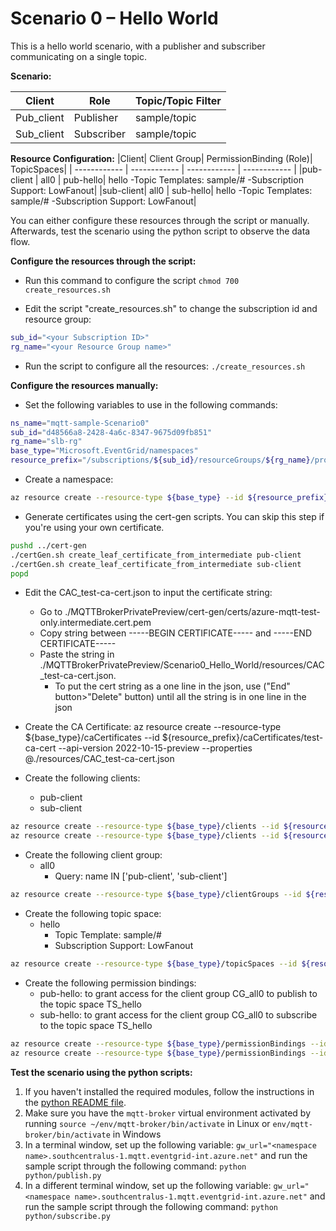 # Scenario 0 – Hello World
This is a hello world scenario, with a publisher and subscriber communicating on a single topic.

**Scenario:**

|Client | Role | Topic/Topic Filter|
| ------------ | ------------ | ------------ |
|Pub_client | Publisher | sample/topic |
|Sub_client	 | Subscriber | sample/topic |

**Resource Configuration:**
|Client| Client Group| PermissionBinding (Role)| TopicSpaces|
| ------------ | ------------ | ------------ | ------------ |
|pub-client | all0 | pub-hello| hello  -Topic Templates: sample/#  -Subscription Support: LowFanout|
|sub-client| all0 | sub-hello|  hello  -Topic Templates: sample/#  -Subscription Support: LowFanout|

You can either configure these resources through the script or manually. Afterwards, test the scenario using the python script to observe the data flow.

**Configure the resources through the script:**
- Run this command to configure the script `chmod 700 create_resources.sh`

- Edit the script "create_resources.sh" to change the subscription id and resource group:
```bash
sub_id="<your Subscription ID>"
rg_name="<your Resource Group name>"
```
- Run the script to configure all the resources: `./create_resources.sh`

**Configure the resources manually:**
- Set the following variables to use in the following commands:
```bash
ns_name="mqtt-sample-Scenario0"
sub_id="d48566a8-2428-4a6c-8347-9675d09fb851"
rg_name="slb-rg"
base_type="Microsoft.EventGrid/namespaces"
resource_prefix="/subscriptions/${sub_id}/resourceGroups/${rg_name}/providers/Microsoft.EventGrid/namespaces/${ns_name}"
```
- Create a namespace:
```bash
az resource create --resource-type ${base_type} --id ${resource_prefix} --is-full-object --api-version 2022-10-15-preview --properties @./resources/NS_Scenario0.json
```
- Generate certificates using the cert-gen scripts. You can skip this step if you're using your own certificate.
```bash
pushd ../cert-gen
./certGen.sh create_leaf_certificate_from_intermediate pub-client
./certGen.sh create_leaf_certificate_from_intermediate sub-client
popd
```
- Edit the CAC_test-ca-cert.json to input the certificate string:
	- Go to ./MQTTBrokerPrivatePreview/cert-gen/certs/azure-mqtt-test-only.intermediate.cert.pem 
	- Copy string between -----BEGIN CERTIFICATE----- and -----END CERTIFICATE-----
	- Paste the string in ./MQTTBrokerPrivatePreview/Scenario0_Hello_World/resources/CAC_test-ca-cert.json. 
		- To put the cert string as a one line in the json, use ("End" button>"Delete" button) until all the string is in one line in the json

- Create the CA Certificate:
az resource create --resource-type ${base_type}/caCertificates --id ${resource_prefix}/caCertificates/test-ca-cert --api-version 2022-10-15-preview --properties @./resources/CAC_test-ca-cert.json

- Create the following clients:
	- pub-client
	- sub-client
```bash
az resource create --resource-type ${base_type}/clients --id ${resource_prefix}/clients/pub-client --api-version 2022-10-15-preview --properties @./resources/C_pub-client.json
az resource create --resource-type ${base_type}/clients --id ${resource_prefix}/clients/sub-client --api-version 2022-10-15-preview --properties @./resources/C_sub-client.json
```
- Create the following client group:
	- all0
		- Query: name IN ['pub-client', 'sub-client']
```bash
az resource create --resource-type ${base_type}/clientGroups --id ${resource_prefix}/clientGroups/all0 --api-version 2022-10-15-preview --properties @./resources/CG_all0.json
```
- Create the following topic space:
	- hello
		- Topic Template: sample/#
		- Subscription Support: LowFanout
```bash
az resource create --resource-type ${base_type}/topicSpaces --id ${resource_prefix}/topicSpaces/hello --api-version 2022-10-15-preview --properties @./resources/TS_hello.json
```
- Create the following permission bindings:
	- pub-hello: to grant access for the client group CG_all0 to publish to the topic space TS_hello
	- sub-hello: to grant access for the client group CG_all0 to subscribe to the topic space TS_hello
```bash
az resource create --resource-type ${base_type}/permissionBindings --id ${resource_prefix}/permissionBindings/sub-hello --api-version 2022-10-15-preview --properties @./resources/PB_sub-hello.json
az resource create --resource-type ${base_type}/permissionBindings --id ${resource_prefix}/permissionBindings/pub-hello --api-version 2022-10-15-preview --properties @./resources/PB_pub-hello.json
```

**Test the scenario using the python scripts:**
1. If you haven't installed the required modules, follow the instructions in the [python README file](../python/README.md).
2. Make sure you have the `mqtt-broker` virtual environment activated by running `source ~/env/mqtt-broker/bin/activate` in Linux or `env/mqtt-broker/bin/activate` in Windows
3. In a terminal window, set up the following variable: `gw_url="<namespace name>.southcentralus-1.mqtt.eventgrid-int.azure.net"` and run the sample script through the following command: `python python/publish.py`
4. In a different terminal window, set up the following variable: `gw_url="<namespace name>.southcentralus-1.mqtt.eventgrid-int.azure.net"` and run the sample script through the following command: `python python/subscribe.py`
